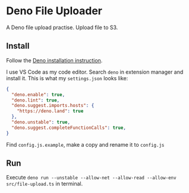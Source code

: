 # Deno File Uploader

A Deno file upload practise. Upload file to S3.

## Install

Follow the [Deno installation instruction](https://deno.land/manual@v1.9.0/getting_started/installation). 

I use VS Code as my code editor. Search `deno` in extension manager and install it. This is what my `settings.json` looks like:

```json
{
  "deno.enable": true,
  "deno.lint": true,
  "deno.suggest.imports.hosts": {
    "https://deno.land": true
  },
  "deno.unstable": true,
  "deno.suggest.completeFunctionCalls": true,
}
```

Find `config.js.example`, make a copy and rename it to `config.js`

## Run

Execute `deno run --unstable --allow-net --allow-read --allow-env src/file-upload.ts` in terminal.

